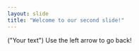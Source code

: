 ```yaml
---
layout: slide
title: "Welcome to our second slide!"
---
```

("Your text")
Use the left arrow to go back!
